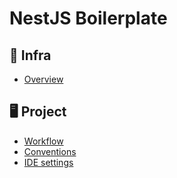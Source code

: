 # NestJS Boilerplate
## 🚀 Infra

- [Overview](/infra/docs/overview.md)

## 🖥 Project

- [Workflow](/project/docs/workflow.md)
- [Conventions](/project/docs/conventions.md)
- [IDE settings](/project/docs/ide-settings.md)
